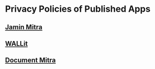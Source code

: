 # Privacy Policies of Published Apps

## [Jamin Mitra](https://github.com/m-devs/PrivacyPolicies/blob/main/app_jamin_mitra.md)

## [WALLit](https://github.com/m-devs/PrivacyPolicies/blob/main/app_wallit.md)

## [Document Mitra](https://github.com/m-devs/PrivacyPolicies/blob/main/app_document_mitra.md)
